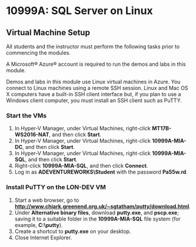 # 10999A: SQL Server on Linux

## Virtual Machine Setup

All students and the instructor must perform the following tasks prior to commencing the modules.

A Microsoft® Azure® account is required to run the demos and labs in this module.

Demos and labs in this module use Linux virtual machines in Azure. You connect to Linux machines using a remote SSH session. Linux and Mac OS X computers have a built-in SSH client interface but, if you plan to use a Windows client computer, you must install an SSH client such as PuTTY.

### Start the VMs

1. In Hyper-V Manager, under Virtual Machines, right-click **MT17B-WS2016-NAT**, and then click **Start**.
2. In Hyper-V Manager, under Virtual Machines, right-click **10999A-MIA-DC**, and then click **Start**.
3. In Hyper-V Manager, under Virtual Machines, right-click **10999A-MIA-SQL**, and then click **Start**.
4. Right-click **10999A-MIA-SQL**, and then click **Connect**.
5. Log in as **ADEVENTUREWORKS\Student** with the password **Pa55w.rd**.

### Install PuTTY on the LON-DEV VM

1. Start a web browser, go to **http://www.chiark.greenend.org.uk/~sgtatham/putty/download.html**.
2. Under **Alternative binary files**, download **putty.exe**, and **pscp.exe**; saving it to a suitable folder in the **10999A-MIA-SQL** file system (for example, **C:\putty**).
3. Create a shortcut to **putty.exe** on your desktop.
4. Close Internet Explorer.

